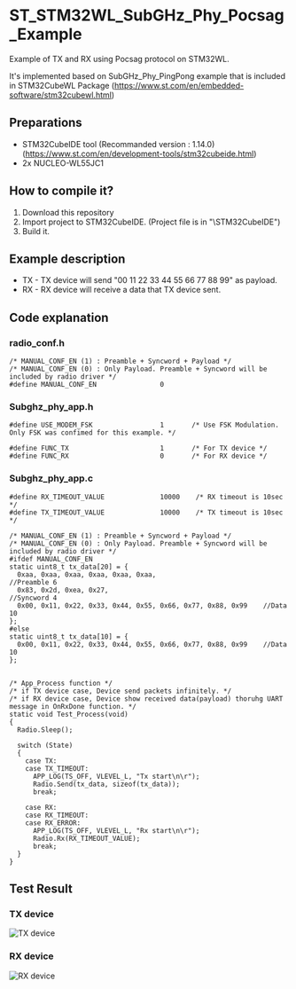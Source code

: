 # ST_STM32WL_SubGHz_Phy_Pocsag_Example
Example of TX and RX using Pocsag protocol on STM32WL.

It's implemented based on SubGHz_Phy_PingPong example that is included in STM32CubeWL Package (<https://www.st.com/en/embedded-software/stm32cubewl.html>)


## Preparations
* STM32CubeIDE tool (Recommanded version : 1.14.0) (<https://www.st.com/en/development-tools/stm32cubeide.html>)
* 2x NUCLEO-WL55JC1

## How to compile it?
1. Download this repository
2. Import project to STM32CubeIDE. (Project file is in "\STM32CubeIDE")
3. Build it.

## Example description
* TX - TX device will send "00 11 22 33 44 55 66 77 88 99" as payload.
* RX - RX device will receive a data that TX device sent.

## Code explanation
### radio_conf.h
    /* MANUAL_CONF_EN (1) : Preamble + Syncword + Payload */
    /* MANUAL_CONF_EN (0) : Only Payload. Preamble + Syncword will be included by radio driver */
    #define MANUAL_CONF_EN                0

### Subghz_phy_app.h
    #define USE_MODEM_FSK                 1       /* Use FSK Modulation. Only FSK was confimed for this example. */

    #define FUNC_TX                       1       /* For TX device */
    #define FUNC_RX                       0       /* For RX device */
### Subghz_phy_app.c
    #define RX_TIMEOUT_VALUE              10000    /* RX timeout is 10sec */
    #define TX_TIMEOUT_VALUE              10000    /* TX timeout is 10sec */

    /* MANUAL_CONF_EN (1) : Preamble + Syncword + Payload */
    /* MANUAL_CONF_EN (0) : Only Payload. Preamble + Syncword will be included by radio driver */
    #ifdef MANUAL_CONF_EN
    static uint8_t tx_data[20] = {
      0xaa, 0xaa, 0xaa, 0xaa, 0xaa, 0xaa,                           //Preamble 6
      0x83, 0x2d, 0xea, 0x27,                                       //Syncword 4
      0x00, 0x11, 0x22, 0x33, 0x44, 0x55, 0x66, 0x77, 0x88, 0x99    //Data 10
    };
    #else
    static uint8_t tx_data[10] = {
      0x00, 0x11, 0x22, 0x33, 0x44, 0x55, 0x66, 0x77, 0x88, 0x99    //Data 10
    };


    /* App_Process function */
    /* if TX device case, Device send packets infinitely. */
    /* if RX device case, Device show received data(payload) thoruhg UART message in OnRxDone function. */
    static void Test_Process(void)
    {
      Radio.Sleep();

      switch (State)
      {
        case TX:
        case TX_TIMEOUT:
          APP_LOG(TS_OFF, VLEVEL_L, "Tx start\n\r");
          Radio.Send(tx_data, sizeof(tx_data));
          break;

        case RX:
        case RX_TIMEOUT:
        case RX_ERROR:
          APP_LOG(TS_OFF, VLEVEL_L, "Rx start\n\r");
          Radio.Rx(RX_TIMEOUT_VALUE);
          break;
      }
    }

## Test Result
### TX device
![TX device](https://github.com/Moris-CHO/ST_STM32WL_SubGHz_Phy_Pocsag_Example/assets/126548709/5ff40a47-cd89-4ea0-b316-9d19abd35287)
### RX device
![RX device](https://github.com/Moris-CHO/ST_STM32WL_SubGHz_Phy_Pocsag_Example/assets/126548709/71d1fe47-9c95-4e2f-a0ef-71c446015890)




